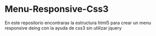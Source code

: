 # Menu-Responsive-Css3
En este repositorio encontraras la estructura html5 para crear un menu responsive deing con la ayuda de css3 sin utilizar jquery
